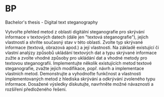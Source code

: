 # BP
Bachelor's thesis - Digital text steganography


Vytvořte přehled metod z oblasti digitální steganografie pro skrývání informace v textových datech (dále jen "textová steganografie"), jejich vlastností a shrňte současný stav v této oblasti.
Zvolte typ skrývané informace (textová, obrazová apod.) a její vlastnosti. Na základě existující či vlastní analýzy způsobů ukládání textových dat a typu skrývané informace zužte a zvolte vhodné způsoby pro ukládání dat a vhodné metody pro textovou steganografii.
Implementujte několik existujících metod textové steganografie, zvažte jejich modifikace, popř. návrh a implementace vlastních metod.
Demonstrujte a vyhodnoťte funkčnost a vlastnosti implementovaných metod z hlediska skrývání a odkrývání zvoleného typu informace. 
Dosažené výsledky diskutujte, navrhněte možné návaznosti a rozšíření předloženého řešení.
